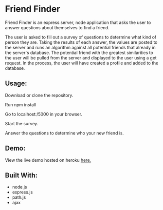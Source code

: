 # Friend Finder

Friend Finder is an express server, node application that asks the user to answer questions about themselves to find a friend. 

The user is asked to fill out a survey of questions to determine what kind of person they are. Taking the results of each answer, the values
are posted to the server and runs an algorithm against all potential friends that already in the server's database. The potential friend with 
the greatest similarities to the user will be pulled from the server and displayed to the user using a get request. In the process, the user
will have created a profile and added to the database.


## Usage: 

Download or clone the repository.

Run
    npm install

Go to localhost:/5000 in your browser.

Start the survey.

Answer the questions to determine who your new friend is.

## Demo:

View the live demo hosted on heroku [here.](https://friend-finder-bmd.herokuapp.com/)

## Built With:

* node.js
* express.js
* path.js
* ajax